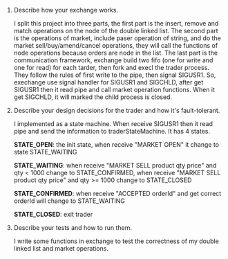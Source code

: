 1. Describe how your exchange works.

   I split this project into three parts, the first part is the insert, remove and match operations on the node of the double linked list. The second part is the operations of market, include paser operation of string, and do the market sell/buy/amend/cancel operations, they will call the functions of node operations because orders are node in the list. The last part is the communication framework, exchange build two fifo (one for write and one for read) for each tarder, then fork and execl the trader process. They follow the rules of first write to the pipe, then signal SIGUSR1. So, exechange use signal handler for SIGUSR1 and SIGCHLD, after get SIGUSR1 then it read pipe and call market operation functions. When it get SIGCHLD, it will marked the child process is closed.

2. Describe your design decisions for the trader and how it's fault-tolerant.

   I implemented as a state machine. When receive SIGUSR1 then it read pipe and send the information to traderStateMachine. It has 4 states.

   **STATE_OPEN**: the init state, when receive "MARKET OPEN" it change to state STATE_WAITING

   **STATE_WAITING**: when receive "MARKET SELL product qty price" and qty < 1000 change to STATE_CONFIRMED, when receive "MARKET SELL product qty price" and qty >= 1000 change to STATE_CLOSED

   **STATE_CONFIRMED**: when receive "ACCEPTED orderId" and get correct orderId will change to STATE_WAITING

   **STATE_CLOSED**: exit trader

3. Describe your tests and how to run them.

   I write some functions in exchange to test the correctness of my double linked list and market operations.
